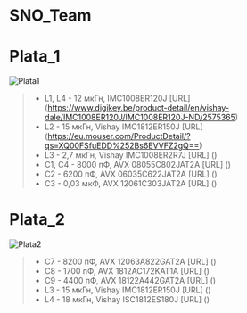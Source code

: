 # SNO_Team
# Plata_1
![Plata1](https://user-images.githubusercontent.com/73915232/132925141-40b3a249-82eb-448c-853a-a3e7d626806a.png)

> - L1, L4 - 12 мкГн, IMC1008ER120J [URL] (https://www.digikey.be/product-detail/en/vishay-dale/IMC1008ER120J/IMC1008ER120J-ND/2575365)
> - L2 - 15 мкГн, Vishay IMC1812ER150J [URL] (https://eu.mouser.com/ProductDetail/?qs=XQ00FSfuEDD%252Bs6EVVFZ2gQ==)
> - L3 - 2,7 мкГн, Vishay IMC1008ER2R7J [URL] ()
> - C1, C4 - 8000 пФ, AVX 08055C802JAT2A [URL] ()
> - C2 - 6200 пФ, AVX 06035C622JAT2A [URL] ()
> - C3 - 0,03 мкФ, AVX 12061C303JAT2A [URL] ()

# Plata_2
![Plata2](https://user-images.githubusercontent.com/73915232/132925145-f2b12926-f6bb-4601-9b27-41d91a14f035.png)

> - C7 - 8200 пФ, AVX 12063A822GAT2A [URL] ()
> - C8 - 1700 пФ, AVX 1812AC172KAT1A [URL] ()
> - C9 - 4400 пФ, AVX 18122A442GAT2A [URL] ()
> - L3 - 15 мкГн, Vishay IMC1812ER150J [URL] ()
> - L4 - 18 мкГн, Vishay ISC1812ES180J [URL] ()

